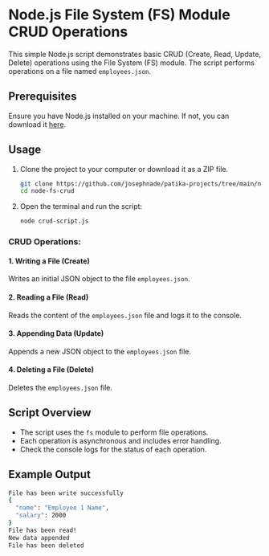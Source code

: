 # Node.js File System (FS) Module CRUD Operations

This simple Node.js script demonstrates basic CRUD (Create, Read, Update, Delete) operations using the File System (FS) module. The script performs operations on a file named `employees.json`.

## Prerequisites

Ensure you have Node.js installed on your machine. If not, you can download it [here](https://nodejs.org/).

## Usage

1. Clone the project to your computer or download it as a ZIP file.

    ```bash
    git clone https://github.com/josephnade/patika-projects/tree/main/nodejs/fs_module.git
    cd node-fs-crud
    ```

2. Open the terminal and run the script:

    ```bash
    node crud-script.js
    ```

### CRUD Operations:

#### 1. Writing a File (Create)

Writes an initial JSON object to the file `employees.json`.

#### 2. Reading a File (Read)

Reads the content of the `employees.json` file and logs it to the console.

#### 3. Appending Data (Update)

Appends a new JSON object to the `employees.json` file.

#### 4. Deleting a File (Delete)

Deletes the `employees.json` file.

## Script Overview

- The script uses the `fs` module to perform file operations.
- Each operation is asynchronous and includes error handling.
- Check the console logs for the status of each operation.

## Example Output

```bash
File has been write successfully
{
  "name": "Employee 1 Name",
  "salary": 2000
}
File has been read!
New data appended
File has been deleted
